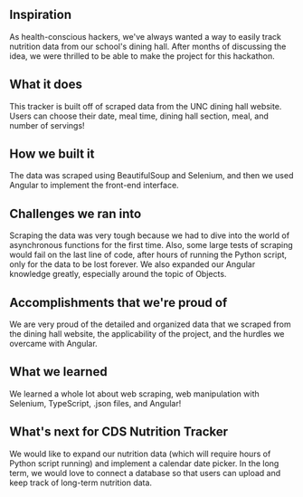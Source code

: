 ## Inspiration
As health-conscious hackers, we've always wanted a way to easily track nutrition data from our school's dining hall. After months of discussing the idea, we were thrilled to be able to make the project for this hackathon.
## What it does
This tracker is built off of scraped data from the UNC dining hall website. Users can choose their date, meal time, dining hall section, meal, and number of servings!
## How we built it
The data was scraped using BeautifulSoup and Selenium, and then we used Angular to implement the front-end interface.
## Challenges we ran into
Scraping the data was very tough because we had to dive into the world of asynchronous functions for the first time. Also, some large tests of scraping would fail on the last line of code, after hours of running the Python script, only for the data to be lost forever. 
We also expanded our Angular knowledge greatly, especially around the topic of Objects.
## Accomplishments that we're proud of
We are very proud of the detailed and organized data that we scraped from the dining hall website, the applicability of the project, and the hurdles we overcame with Angular.
## What we learned
We learned a whole lot about web scraping, web manipulation with Selenium, TypeScript, .json files, and Angular!
## What's next for CDS Nutrition Tracker
We would like to expand our nutrition data (which will require hours of Python script running) and implement a calendar date picker. In the long term, we would love to connect a database so that users can upload and keep track of long-term nutrition data.
